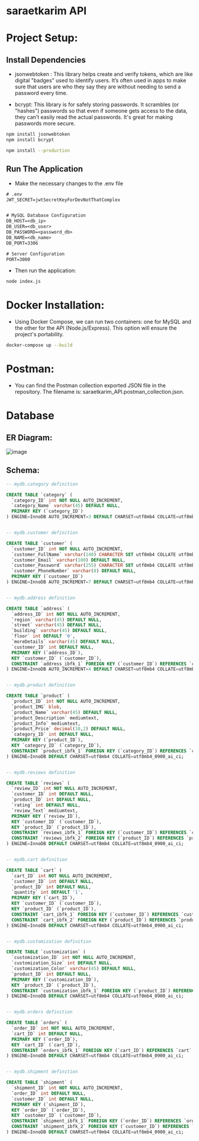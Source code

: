 # saraetkarim API

# Project Setup:

## Install Dependencies
- jsonwebtoken : This library helps create and verify tokens, which are like digital "badges" used to identify users. It’s often used in apps to make sure that users are who they say they are without needing to send a password every time.

- bcrypt: This library is for safely storing passwords. It scrambles (or "hashes") passwords so that even if someone gets access to the data, they can’t easily read the actual passwords. It's great for making passwords more secure.
~~~bash
npm install jsonwebtoken
npm install bcrypt

npm install --production
~~~

## Run The Application
- Make the necessary changes to the .env file
~~~txt
# .env
JWT_SECRET=jwtSecretKeyForDevNotThatComplex


# MySQL Database Configuration
DB_HOST=<db_ip>
DB_USER=<db_user>
DB_PASSWORD=<password_db>
DB_NAME=<db_name>
DB_PORT=3306

# Server Configuration
PORT=3000
~~~
- Then run the application:
~~~bash
node index.js
~~~


# Docker Installation:
- Using Docker Compose, we can run two containers: one for MySQL and the other for the API (Node.js/Express). This option will ensure the project's portability.
~~~bash
docker-compose up --build
~~~


# Postman:
- You can find the Postman collection exported JSON file in the repository. The filename is: saraetkarim_API.postman_collection.json.

# Database
## ER Diagram:
![image](https://github.com/user-attachments/assets/58384da5-703b-40e4-8bbe-6c412a3700d5)

## Schema:
~~~sql
-- mydb.category definition

CREATE TABLE `category` (
  `category_ID` int NOT NULL AUTO_INCREMENT,
  `category_Name` varchar(45) DEFAULT NULL,
  PRIMARY KEY (`category_ID`)
) ENGINE=InnoDB AUTO_INCREMENT=3 DEFAULT CHARSET=utf8mb4 COLLATE=utf8mb4_0900_ai_ci;


-- mydb.customer definition

CREATE TABLE `customer` (
  `customer_ID` int NOT NULL AUTO_INCREMENT,
  `customer_FullName` varchar(140) CHARACTER SET utf8mb4 COLLATE utf8mb4_0900_ai_ci DEFAULT NULL,
  `customer_Email` varchar(100) DEFAULT NULL,
  `customer_Password` varchar(255) CHARACTER SET utf8mb4 COLLATE utf8mb4_0900_ai_ci DEFAULT NULL,
  `customer_PhoneNumber` varchar(8) DEFAULT NULL,
  PRIMARY KEY (`customer_ID`)
) ENGINE=InnoDB AUTO_INCREMENT=7 DEFAULT CHARSET=utf8mb4 COLLATE=utf8mb4_0900_ai_ci;


-- mydb.address definition

CREATE TABLE `address` (
  `address_ID` int NOT NULL AUTO_INCREMENT,
  `region` varchar(45) DEFAULT NULL,
  `street` varchar(45) DEFAULT NULL,
  `building` varchar(45) DEFAULT NULL,
  `floor` int DEFAULT '0',
  `moreDetails` varchar(45) DEFAULT NULL,
  `customer_ID` int DEFAULT NULL,
  PRIMARY KEY (`address_ID`),
  KEY `customer_ID` (`customer_ID`),
  CONSTRAINT `address_ibfk_1` FOREIGN KEY (`customer_ID`) REFERENCES `customer` (`customer_ID`)
) ENGINE=InnoDB AUTO_INCREMENT=4 DEFAULT CHARSET=utf8mb4 COLLATE=utf8mb4_0900_ai_ci;


-- mydb.product definition

CREATE TABLE `product` (
  `product_ID` int NOT NULL AUTO_INCREMENT,
  `product_IMG` blob,
  `product_Name` varchar(45) DEFAULT NULL,
  `product_Description` mediumtext,
  `product_Info` mediumtext,
  `product_Price` decimal(10,2) DEFAULT NULL,
  `category_ID` int DEFAULT NULL,
  PRIMARY KEY (`product_ID`),
  KEY `category_ID` (`category_ID`),
  CONSTRAINT `product_ibfk_1` FOREIGN KEY (`category_ID`) REFERENCES `category` (`category_ID`)
) ENGINE=InnoDB DEFAULT CHARSET=utf8mb4 COLLATE=utf8mb4_0900_ai_ci;


-- mydb.reviews definition

CREATE TABLE `reviews` (
  `review_ID` int NOT NULL AUTO_INCREMENT,
  `customer_ID` int DEFAULT NULL,
  `product_ID` int DEFAULT NULL,
  `rating` int DEFAULT NULL,
  `review_Text` mediumtext,
  PRIMARY KEY (`review_ID`),
  KEY `customer_ID` (`customer_ID`),
  KEY `product_ID` (`product_ID`),
  CONSTRAINT `reviews_ibfk_1` FOREIGN KEY (`customer_ID`) REFERENCES `customer` (`customer_ID`),
  CONSTRAINT `reviews_ibfk_2` FOREIGN KEY (`product_ID`) REFERENCES `product` (`product_ID`)
) ENGINE=InnoDB DEFAULT CHARSET=utf8mb4 COLLATE=utf8mb4_0900_ai_ci;


-- mydb.cart definition

CREATE TABLE `cart` (
  `cart_ID` int NOT NULL AUTO_INCREMENT,
  `customer_ID` int DEFAULT NULL,
  `product_ID` int DEFAULT NULL,
  `quantity` int DEFAULT '1',
  PRIMARY KEY (`cart_ID`),
  KEY `customer_ID` (`customer_ID`),
  KEY `product_ID` (`product_ID`),
  CONSTRAINT `cart_ibfk_1` FOREIGN KEY (`customer_ID`) REFERENCES `customer` (`customer_ID`),
  CONSTRAINT `cart_ibfk_2` FOREIGN KEY (`product_ID`) REFERENCES `product` (`product_ID`)
) ENGINE=InnoDB DEFAULT CHARSET=utf8mb4 COLLATE=utf8mb4_0900_ai_ci;


-- mydb.customization definition

CREATE TABLE `customization` (
  `customization_ID` int NOT NULL AUTO_INCREMENT,
  `customization_Size` int DEFAULT NULL,
  `customization_Color` varchar(45) DEFAULT NULL,
  `product_ID` int DEFAULT NULL,
  PRIMARY KEY (`customization_ID`),
  KEY `product_ID` (`product_ID`),
  CONSTRAINT `customization_ibfk_1` FOREIGN KEY (`product_ID`) REFERENCES `product` (`product_ID`)
) ENGINE=InnoDB DEFAULT CHARSET=utf8mb4 COLLATE=utf8mb4_0900_ai_ci;


-- mydb.orders definition

CREATE TABLE `orders` (
  `order_ID` int NOT NULL AUTO_INCREMENT,
  `cart_ID` int DEFAULT NULL,
  PRIMARY KEY (`order_ID`),
  KEY `cart_ID` (`cart_ID`),
  CONSTRAINT `orders_ibfk_1` FOREIGN KEY (`cart_ID`) REFERENCES `cart` (`cart_ID`)
) ENGINE=InnoDB DEFAULT CHARSET=utf8mb4 COLLATE=utf8mb4_0900_ai_ci;


-- mydb.shipment definition

CREATE TABLE `shipment` (
  `shipment_ID` int NOT NULL AUTO_INCREMENT,
  `order_ID` int DEFAULT NULL,
  `customer_ID` int DEFAULT NULL,
  PRIMARY KEY (`shipment_ID`),
  KEY `order_ID` (`order_ID`),
  KEY `customer_ID` (`customer_ID`),
  CONSTRAINT `shipment_ibfk_1` FOREIGN KEY (`order_ID`) REFERENCES `orders` (`order_ID`),
  CONSTRAINT `shipment_ibfk_2` FOREIGN KEY (`customer_ID`) REFERENCES `customer` (`customer_ID`)
) ENGINE=InnoDB DEFAULT CHARSET=utf8mb4 COLLATE=utf8mb4_0900_ai_ci;

~~~


